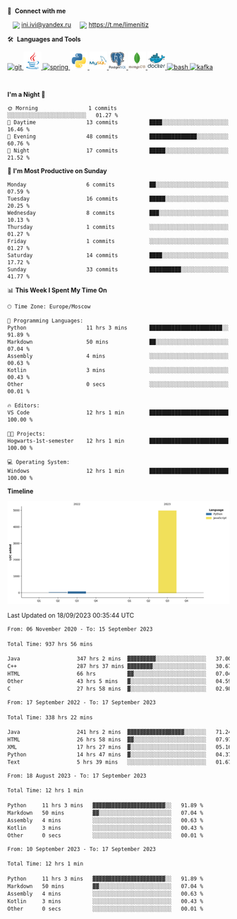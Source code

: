 <!-- https://github.com/lowlighter/metrics -->
<!-- https://www.vectorlogo.zone/ -->
<!-- https://www.svgrepo.com/ -->

🔗 &nbsp;**Connect with me**
&nbsp; <p align="left">
        &nbsp;&nbsp;
        <span>
            <img align="center"
                src="https://user-images.githubusercontent.com/60324635/179626886-1219e9ee-75c0-42ed-a26b-d4ef24ed306c.svg"
                height="30px"/>
            ini.ivi@yandex.ru
        </span>
        &nbsp;&nbsp;&nbsp;
        <span>
            <img align="center"
                    src="https://user-images.githubusercontent.com/60324635/179626979-f490e684-520a-46a3-9f2e-1b3d291b8372.svg"
                    height="30px"/>
            https://t.me/limenitiz
        </span>
</p>

<!-- 
![Metrics](/github-metrics.svg)
<br>

![Wwakatime stats](https://github-readme-stats-taupe-two.vercel.app/api/wakatime?username=limenitiz&hide_title=true&hide_border=true&langs_count=5&bg_color=00000000&text_color=777) 
-->

🛠️ &nbsp;**Languages and Tools**
<p align="left">
    <a href="https://git-scm.com/" target="_blank" rel="noreferrer">
        <img src="https://www.vectorlogo.zone/logos/git-scm/git-scm-icon.svg"
            alt="git" width="40" height="40" />
    </a>
    <a href="https://www.java.com" target="_blank" rel="noreferrer"> <img
            src="https://raw.githubusercontent.com/devicons/devicon/master/icons/java/java-original.svg"
            alt="java" width="40" height="40" /> </a>
    <a href="https://spring.io/" target="_blank" rel="noreferrer">
        <img src="https://www.vectorlogo.zone/logos/springio/springio-icon.svg"
            alt="spring" width="40" height="40" />
    </a>
    <a href="https://www.python.org" target="_blank" rel="noreferrer">
        <img src="https://raw.githubusercontent.com/devicons/devicon/master/icons/python/python-original.svg"
            alt="python" width="40" height="40" />
    </a>
    <a href="https://www.mysql.com/" target="_blank" rel="noreferrer">
        <img src="https://raw.githubusercontent.com/devicons/devicon/master/icons/mysql/mysql-original-wordmark.svg"
            alt="mysql" width="40" height="40" />
    </a>
    <a href="https://www.postgresql.org" target="_blank" rel="noreferrer">
        <img src="https://raw.githubusercontent.com/devicons/devicon/master/icons/postgresql/postgresql-original-wordmark.svg"
            alt="postgresql" width="40" height="40" />
    </a>
    <a href="https://www.mongodb.com/" target="_blank" rel="noreferrer">
        <img src="https://raw.githubusercontent.com/devicons/devicon/master/icons/mongodb/mongodb-original-wordmark.svg"
            alt="mongodb" width="40" height="40" />
    </a>
    <a href="https://www.docker.com/" target="_blank" rel="noreferrer">
        <img src="https://raw.githubusercontent.com/devicons/devicon/master/icons/docker/docker-original-wordmark.svg"
            alt="docker" width="40" height="40" />
    </a>
    <a href="https://www.gnu.org/software/bash/" target="_blank" rel="noreferrer">
        <img src="https://www.vectorlogo.zone/logos/gnu_bash/gnu_bash-icon.svg"
            alt="bash" width="40" height="40" />
    </a>
    <a href="https://kafka.apache.org/" target="_blank" rel="noreferrer">
        <img src="https://www.vectorlogo.zone/logos/apache_kafka/apache_kafka-icon.svg"
            alt="kafka" width="40" height="40" />
    </a>
</p>

<br>

<!--START_SECTION:waka-readme-stats-total-->
**I'm a Night 🦉** 

```text
🌞 Morning                1 commits           ░░░░░░░░░░░░░░░░░░░░░░░░░   01.27 % 
🌆 Daytime                13 commits          ████░░░░░░░░░░░░░░░░░░░░░   16.46 % 
🌃 Evening                48 commits          ███████████████░░░░░░░░░░   60.76 % 
🌙 Night                  17 commits          █████░░░░░░░░░░░░░░░░░░░░   21.52 % 
```
📅 **I'm Most Productive on Sunday** 

```text
Monday                   6 commits           ██░░░░░░░░░░░░░░░░░░░░░░░   07.59 % 
Tuesday                  16 commits          █████░░░░░░░░░░░░░░░░░░░░   20.25 % 
Wednesday                8 commits           ███░░░░░░░░░░░░░░░░░░░░░░   10.13 % 
Thursday                 1 commits           ░░░░░░░░░░░░░░░░░░░░░░░░░   01.27 % 
Friday                   1 commits           ░░░░░░░░░░░░░░░░░░░░░░░░░   01.27 % 
Saturday                 14 commits          ████░░░░░░░░░░░░░░░░░░░░░   17.72 % 
Sunday                   33 commits          ██████████░░░░░░░░░░░░░░░   41.77 % 
```


📊 **This Week I Spent My Time On** 

```text
🕑︎ Time Zone: Europe/Moscow

💬 Programming Languages: 
Python                   11 hrs 3 mins       ███████████████████████░░   91.89 % 
Markdown                 50 mins             ██░░░░░░░░░░░░░░░░░░░░░░░   07.04 % 
Assembly                 4 mins              ░░░░░░░░░░░░░░░░░░░░░░░░░   00.63 % 
Kotlin                   3 mins              ░░░░░░░░░░░░░░░░░░░░░░░░░   00.43 % 
Other                    0 secs              ░░░░░░░░░░░░░░░░░░░░░░░░░   00.01 % 

🔥 Editors: 
VS Code                  12 hrs 1 min        █████████████████████████   100.00 % 

🐱‍💻 Projects: 
Hogwarts-1st-semester    12 hrs 1 min        █████████████████████████   100.00 % 

💻 Operating System: 
Windows                  12 hrs 1 min        █████████████████████████   100.00 % 
```

**Timeline**

![Lines of Code chart](https://raw.githubusercontent.com/limenitiz/limenitiz/master/assets/bar_graph.png)


 Last Updated on 18/09/2023 00:35:44 UTC
<!--END_SECTION:waka-readme-stats-total-->

<!--START_SECTION:wakaReadmeTotal-->

```txt
From: 06 November 2020 - To: 15 September 2023

Total Time: 937 hrs 56 mins

Java                  347 hrs 2 mins  ▓▓▓▓▓▓▓▓▓░░░░░░░░░░░░░░░░   37.00 %
C++                   287 hrs 37 mins ▓▓▓▓▓▓▓▓░░░░░░░░░░░░░░░░░   30.67 %
HTML                  66 hrs          ▓▓░░░░░░░░░░░░░░░░░░░░░░░   07.04 %
Other                 43 hrs 5 mins   ▓░░░░░░░░░░░░░░░░░░░░░░░░   04.59 %
C                     27 hrs 58 mins  ▓░░░░░░░░░░░░░░░░░░░░░░░░   02.98 %
```

<!--END_SECTION:wakaReadmeTotal-->

<!--START_SECTION:wakaReadmeYear-->

```txt
From: 17 September 2022 - To: 17 September 2023

Total Time: 338 hrs 22 mins

Java                  241 hrs 2 mins  ▓▓▓▓▓▓▓▓▓▓▓▓▓▓▓▓▓▓░░░░░░░   71.24 %
HTML                  26 hrs 58 mins  ▓▓░░░░░░░░░░░░░░░░░░░░░░░   07.97 %
XML                   17 hrs 27 mins  ▓░░░░░░░░░░░░░░░░░░░░░░░░   05.16 %
Python                14 hrs 47 mins  ▓░░░░░░░░░░░░░░░░░░░░░░░░   04.37 %
Text                  5 hrs 39 mins   ░░░░░░░░░░░░░░░░░░░░░░░░░   01.67 %
```

<!--END_SECTION:wakaReadmeYear-->

<!--START_SECTION:wakaReadmeMonth-->

```txt
From: 18 August 2023 - To: 17 September 2023

Total Time: 12 hrs 1 min

Python     11 hrs 3 mins   ▓▓▓▓▓▓▓▓▓▓▓▓▓▓▓▓▓▓▓▓▓▓▓░░   91.89 %
Markdown   50 mins         ▓▓░░░░░░░░░░░░░░░░░░░░░░░   07.04 %
Assembly   4 mins          ░░░░░░░░░░░░░░░░░░░░░░░░░   00.63 %
Kotlin     3 mins          ░░░░░░░░░░░░░░░░░░░░░░░░░   00.43 %
Other      0 secs          ░░░░░░░░░░░░░░░░░░░░░░░░░   00.01 %
```

<!--END_SECTION:wakaReadmeMonth-->

<!--START_SECTION:wakaReadmeWeek-->

```txt
From: 10 September 2023 - To: 17 September 2023

Total Time: 12 hrs 1 min

Python     11 hrs 3 mins   ▓▓▓▓▓▓▓▓▓▓▓▓▓▓▓▓▓▓▓▓▓▓▓░░   91.89 %
Markdown   50 mins         ▓▓░░░░░░░░░░░░░░░░░░░░░░░   07.04 %
Assembly   4 mins          ░░░░░░░░░░░░░░░░░░░░░░░░░   00.63 %
Kotlin     3 mins          ░░░░░░░░░░░░░░░░░░░░░░░░░   00.43 %
Other      0 secs          ░░░░░░░░░░░░░░░░░░░░░░░░░   00.01 %
```

<!--END_SECTION:wakaReadmeWeek-->

